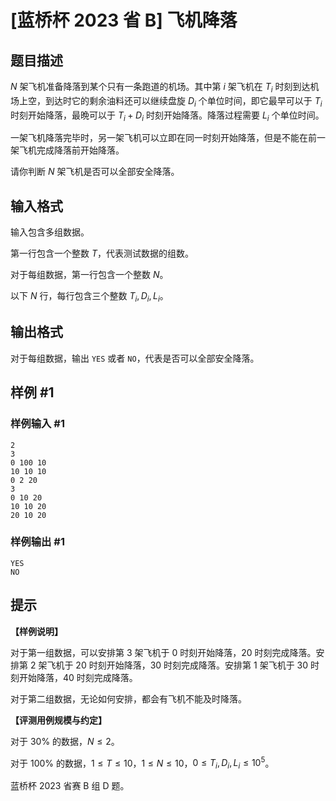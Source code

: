 # [蓝桥杯 2023 省 B] 飞机降落

## 题目描述

$N$ 架飞机准备降落到某个只有一条跑道的机场。其中第 $i$ 架飞机在 $T_{i}$ 时刻到达机场上空，到达时它的剩余油料还可以继续盘旋 $D_{i}$ 个单位时间，即它最早可以于 $T_{i}$ 时刻开始降落，最晩可以于 $T_{i}+D_{i}$ 时刻开始降落。降落过程需要 $L_{i}$ 个单位时间。

一架飞机降落完毕时，另一架飞机可以立即在同一时刻开始降落，但是不能在前一架飞机完成降落前开始降落。

请你判断 $N$ 架飞机是否可以全部安全降落。

## 输入格式

输入包含多组数据。

第一行包含一个整数 $T$，代表测试数据的组数。

对于每组数据，第一行包含一个整数 $N$。

以下 $N$ 行，每行包含三个整数 $T_{i},D_{i},L_{i}$。

## 输出格式

对于每组数据，输出 `YES` 或者 `NO`，代表是否可以全部安全降落。

## 样例 #1

### 样例输入 #1

```
2
3
0 100 10
10 10 10
0 2 20
3
0 10 20
10 10 20
20 10 20
```

### 样例输出 #1

```
YES
NO
```

## 提示

**【样例说明】**

对于第一组数据，可以安排第 3 架飞机于 0 时刻开始降落，20 时刻完成降落。安排第 2 架飞机于 20 时刻开始降落，30 时刻完成降落。安排第 1 架飞机于 30 时刻开始降落，40 时刻完成降落。

对于第二组数据，无论如何安排，都会有飞机不能及时降落。

**【评测用例规模与约定】**

对于 $30 \%$ 的数据，$N \leq 2$。

对于 $100 \%$ 的数据，$1 \leq T \leq 10$，$1 \leq N \leq 10$，$0 \leq T_{i},D_{i},L_{i} \leq 10^{5}$。

蓝桥杯 2023 省赛 B 组 D 题。
